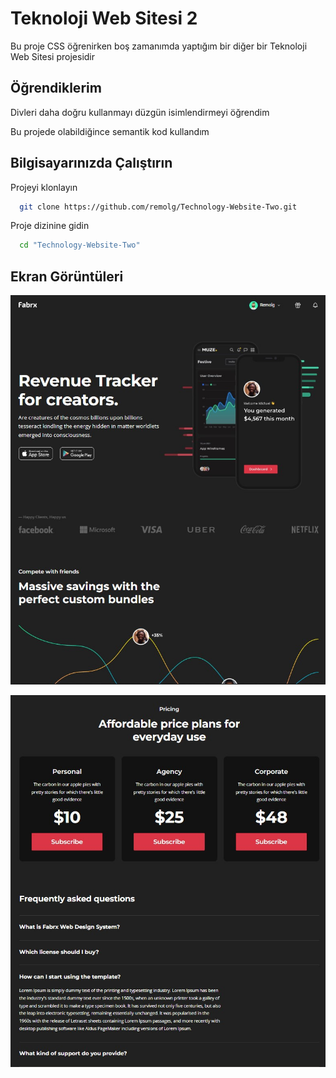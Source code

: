 
# Teknoloji Web Sitesi 2

Bu proje CSS öğrenirken boş zamanımda yaptığım bir diğer bir Teknoloji Web Sitesi projesidir


## Öğrendiklerim

Divleri daha doğru kullanmayı düzgün isimlendirmeyi öğrendim

Bu projede olabildiğince semantik kod kullandım 


  
## Bilgisayarınızda Çalıştırın

Projeyi klonlayın

```bash
  git clone https://github.com/remolg/Technology-Website-Two.git
```

Proje dizinine gidin

```bash
  cd "Technology-Website-Two"
```


  
## Ekran Görüntüleri

![Uygulama Ekran Görüntüsü](img/fabrx-all.jpg)

![Uygulama Ekran Görüntüsü](img/fabrx-all2.jpg)

  
